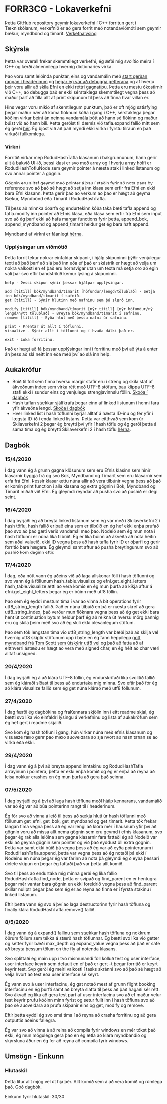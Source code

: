 # FORR3CG - Lokaverkefni
Þetta GitHub repository geymir lokaverkefni í C++ forritun gert í Tækniskólanum, verkefnið er að gera forrit með notandaviðmóti sem geymir bækur, myndbönd og tímarit. [Verkefnalýsing](https://github.com/gestskoli/FORR3CGV20_Lokaverkefni/blob/master/README.md#forr3cg-vor-2020---lokaverkefni-35)


Skýrsla
------

Þetta var overall frekar skemmtilegt verkefni, ég æfði mig svolítið meira í C++ og lærði almennilega hvernig dictionaries virka.

Það voru samt leiðinda punktar, eins og vandamálin með [start gerðan rangan í headerinum](https://github.com/hrolfurgylfa/FORR3CG-Vor-2020-Lokaverkefni#0752020) og [þegar ég var að debugga getterana](https://github.com/hrolfurgylfa/FORR3CG-Vor-2020-Lokaverkefni#0752020) og af hverju þeir voru allir að skila Efni en ekki réttri gagnatípu. Þetta eru mestu ókostirnir við C++, að debugga það er ekki sérstaklega skemmtilegt vegna þess að maður þarf að filla allt af print skipunum til þess að finna hvar villan er.

Hins vegar voru mikið af skemtilegum punktum, það er oft mjög satisfying þegar maður nær að koma flóknum kóða í gang í C++, sérstaklega þegar kóðinn virkar beint án neinna vandamála þótt að hann sé flókinn og maður búist við að hann bili. Þetta gerðist til dæmis við tafla.expand fallið mitt sem ég gerði [hér](https://github.com/hrolfurgylfa/FORR3CG-Vor-2020-Lokaverkefni#852020). Ég bjóst við að það myndi ekki virka í fyrstu tilraun en það virkaði fullkomlega.

### Virkni
Forritið virkar mep RodudHashTafla klasanum í bakgrunnunum, hann gerir allt á bakvið UI-ið, þessi klasi er svo með array og í hverju array hólfi er RodudHashTofluNode sem geymir pointer á næsta stak í linked listanum og svo annar pointer á gögnin.

Gögnin eru alltaf geymd með pointer á þau í staðin fyrir að nota pass by reference svo að það sé hægt að setja inn klasa sem erfir frá Efni en ekki bara Efni klasann. Þetta gerir það að verkum að það er hægt að geyma Bækur, Myndbönd eða Tímarit í RodudHashTafla.

Til þess að minnka óðarfa og endurtekinn kóða taka bæti tafla.append og tafla.modify inn pointer að Efnis klasa, eða klasa sem erfir frá Efni sem input svo að ég þarf ekki að hafa margar functions fyrir þetta, append_bok, append_myndband og append_timarit heldur get ég bara haft append.

Myndband af virkni er fáanlegt [hérna](https://youtu.be/crA-d0MCz4A).

### Upplýsingar um viðmótið
Þetta forrit tekur nokrar einfaldar skipanir, í hjálp skipuninni þýðir venjulegur texti að það þarf að slá það inn eða  ef það er skástrik er hægt að velja um nokra valkosti en ef það eru hornsvigar utan um texta má setja orð að egin vali þar svo eftir bandstrikið kemur lýsing á skipuninni.
```
help - Þessi skipun sýnir þessar hjálpar upplýsingar.

add [titill] bók/myndband/tímarit [höfundur/lengd/tölublað] - Setja inn bók/myndband/tímarit í safnið.
get [titill] - Sýnir hlutinn með nafninu sem þú slærð inn.

modify [titill] bók/myndband/tímarit [nýr titill] [nýr höfundur/ný lengd/nýtt tölublað] - Breyta bók/myndband/tímarit í safninu.
remove [titill] - Eyða hlut með þessu nafni úr safninu.

print - Prentar út allt í töflunni.
visualize - Sýnir allt í töflunni og í hvaða dálki það er.

exit - Loka forritinu.
```
Það er hægt að fá þessar upplýsingar inni í forritinu með því að ýta á enter án þess að slá neitt inn eða með því að slá inn help.


Aukakröfur
------

* Búið til föll sem finna hversu margir stafir eru í streng og skila staf af ákveðnum index sem virka rétt með UTF-8 stöfum, þau klippa UTF-8 stafi ekki í sundur eins og venjulegu strengjavinnslu föllin. [Skoða í dagbók](https://github.com/hrolfurgylfa/FORR3CG-Vor-2020-Lokaverkefni#1742020)
* Hash taflan stækkar sjálfkrafa þegar einn af linked listunum í henni fara yfir ákveðna lengd. [Skoða í dagbók](https://github.com/hrolfurgylfa/FORR3CG-Vor-2020-Lokaverkefni#852020)
* Hver linked list í hash töflunni byrjar alltaf á hæsta ID-inu og fer yfir í lægsta ID-ið í enda linked listans. Þetta var eitthvað sem kom úr Skilaverkefni 2 þegar ég breytti því yfir í hash töflu og ég gerði þetta á sama tíma og ég breytti Skilaverkefni 2 í hash töflu [hérna](https://github.com/hrolfurgylfa/FORR3CG-Vor-2020-Lokaverkefni#1642020).


Dagbók
------

### 15/4/2020
Í dag vann ég á grunn gagna klösunum sem eru Efnis klasinn sem hinir klasarnir byggja frá og svo Bok, Myndband og Timarit sem eru klasarnir sem erfa frá Efni. Þessir klasar ættu núna allir að vera tilbúnir vegna þess að það er komin print function í alla klasana og extra gögnin í Bok, Myndband og Timarit miðað við Efni. Ég gleymdi reyndar að pusha svo að pushið er degi seint.

### 16/4/2020
Í dag byrjaði ég að breyta linked listanum sem ég var með í Skilaverkefni 2 í hash töflu, hash fallið er það eina sem er tilbúið en ég hef ekki enþá prufað það svo að það gæti verið vandamál með það. Nodeið sem ég mun nota í hash töflunni er núna líka tilbúið. Ég er líka búinn að ákveða að nota heitin sem aðal valueið, ekki ID vegna þess að hash tafla fyrir ID er óþarfi og gerir forritið bara hægara. Ég gleymdi samt aftur að pusha breytingunum svo að pushið kom daginn eftir.

### 17/4/2020
Í dag, eða nótt vann ég aðeins við að laga allskonar föll í hash töflunni og svo vann ég á föllunum hash_table.visualize og efni.get_eight_letters hash_table.visualize ætti að vera komið en ég mun þurfa að kíkja aftur á efni.get_eight_letters þegar ég er búinn með utf8 föllin.

Það sem ég eyddi mestum tíma í var að vinna á bit operations fyrir utf8_string_length fallið. Það er núna tilbúið en þá er næsta skref að gera utf8_string_index, það verður mun flóknara vegna þess að ég get ekki bara hent út continuation bytum heldur þarf ég að reikna út hversu mörg þannig eru og skila þeim með svo að ég skili ekki ólesanlegum stöfum.

Það sem tók lengstan tíma við utf8_string_length var bæði það að skilja vel hvernig utf8 skiptir stöfunum upp í byte en ég fann heppilega [gott myndband frá Tom Scott sem útskýrir utf8 vel](https://youtu.be/MijmeoH9LT4) og það að fatta að af eitthverri ástæðu er hægt að vera með signed char, en ég hélt að char væri alltaf unsigned.

### 20/4/2020
Í dag byrjaði ég á að klára UTF-8 föllin, ég endurskrifaði líka svolítið fallið sem ég kláraði síðast til þess að endurtaka mig minna. Svo eftir það fór ég að klára visualize fallið sem ég get núna klárað með utf8 föllunum.

### 27/4/2020
Í dag færði ég dagbókina og fraKennara skjölin inn í eitt readme skjal, ég bætti svo líka við einfaldri lýsingu á verkefninu og lista af aukakröfum sem ég hef gert í readme skjalið.

Svo kom ég hash töfluni í gang, hún virkar núna með efnis klasanum og visualize fallið gerir það mikið auðveldara að sjá hvort að hash taflan sé að virka eða ekki.

### 29/4/2020
Í dag vann ég á því að breyta append inntakinu og RodudHashTafla arrayinum í pointera, þetta er ekki enþá komið og ég er enþá að reyna að leisa nokkur crashes en ég mun þurfa að gera það seinna.

### 07/5/2020
Í dag byrjaði ég á því að laga hash töfluna meðl hjálp kennarans, vandamálið var að ég var að búa pointerinn rangt til í headerinum.

Ég fór svo að vinna á leið til þess að sækja hluti úr hash töflunni með föllunum get_efni, get_bok, get_myndband og get_timarit. Þetta tók frekar langan tíma vegna þess að ég var lengi að klóra mér í hausnum yfir því að gögnin voru að missa allt nema gögnin sem eru geymd í efnis klasanum, svo þegar ég rak alla leiðina sem gagna klasarnir fara fattaði ég að Nodeið var ekki að geyma gögnin sem pointer og við það eyddust öll extra gögnin. Þetta var samt ekki búið þá vegna þess að ég var að eyða pointerunum í RodudHashTafla.append, þetta var vegna þess að ég notaði þá ekki í Nodeinu en núna þegar ég var farinn að nota þá gleymdi ég ð eyða þessari delete skipun en þegar ég fattaði það var þetta allt komið.

Svo til þess að endurtaka mig minna gerði ég líka fallið RodudHashTafla.find_node, þetta er svipað og find_parent en er hentugra þegar mér vantar bara gögnin en ekki foreldrið vegna þess að find_parent skillar nullptr þegar það sem ég er að reyna að finna er í fyrsta stakinu í linked listanum.

Eftir þetta vann ég svo á því að laga destructorinn fyrir hash töfluna og finally klára RodudHashTafla.remove() fallið.

### 8/5/2020
Í dag vann ég á expand() fallinu sem stækkar hash töfluna og nokkrum öðrum föllum sem tékka á stærð hash töflunnar. Ég bætti svo líka við getter og setter fyrir bæði max_depth og expand_value vegna þess að það er safe að breyta þessum tölum on the fly af notenda klasans.

Svo splittaði ég main upp í tvö mismunandi föll kölluð test og user interface, user interface keyrir sem default en ef það er gert -t þegar forritið er keyrt keyrir test. Svp gerði ég meiri valkosti í tasks skránni svo að það sé hægt að velja hvort að test eða user interface sé keyrt.

Ég vann svo á user interfacinu, ég gat notað mest af grunn flight booking interfacinu en ég þurfti samt að breyta slatta til þess að það hagaði sér rétt. Svo ákvað ég líka að gera test part af user interfacinu svo að ef maður velur test keyrir prufu kóðinn minn fyrist og setur fullt inn í hash töfluna svo að það sé auðveldara að prufa skipanir eins og get, modify og remove.

Eftir þetta eyddi ég svo smá tíma í að reyna að crasha forritinu og að gera outputtið aðeins fallegra.

Ég var svo að vinna á að reina að compila fyrir windows en mér tókst það ekki, ég mun mögulega gera það en ég ætla að klára myndbandið og skýrsluna áður en ég fer að reyna að compila fyrir windows.


Umsögn - Einkunn
------

### Hlutaskil

Þetta lítur allt mjög vel út hjá þér. Allt komið sem á að vera komið og rúmlega það. Góð dagbók.

Einkunn fyrir hlutaskil: 30/30
